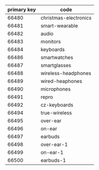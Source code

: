 | primary key | code                  |
| ----------- |-----------------------|
| 66480       | christmas-electronics |
| 66481       | smart-wearable        |
| 66482       | audio                 |
| 66483       | monitors              |
| 66484       | keyboards             |
| 66486       | smartwatches          |
| 66487       | smartglasses          |
| 66488       | wireless-headphones   |
| 66489       | wired-heaphones       |
| 66490       | microphones           |
| 66491       | repro                 |
| 66492       | cz-keyboards          |
| 66494       | true-wireless         |
| 66495       | over-ear              |
| 66496       | on-ear                |
| 66497       | earbuds               |
| 66498       | over-ear-1            |
| 66499       | on-ear-1              |
| 66500       | earbuds-1             |